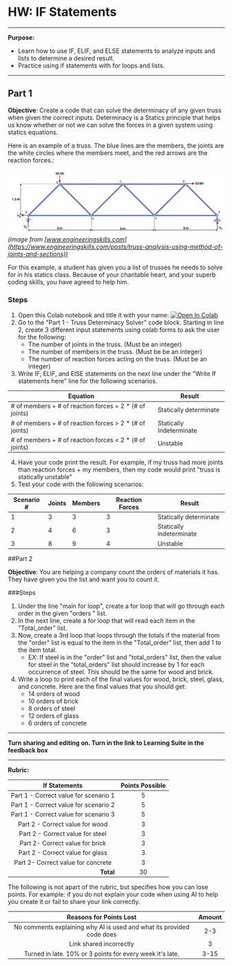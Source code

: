 # HW: IF Statements
---
**Purpose:** 
- Learn how to use IF, ELIF, and ELSE statements to analyze inputs and lists to determine a desired result.
- Practice using if statements with for loops and lists.

---
## Part 1

**Objective**: Create a code that can solve the determinacy of any given truss when given the correct inputs. Determinacy is a Statics principle that helps us know whether or not we can solve the forces in a given system using statics equations.

Here is an example of a truss. The blue lines are the members, the joints are the white circles where the members meet, and the red arrows are the reaction forces.:

![Warren-Truss2.png](images/Warren-Truss2.png)
_(image from [www.engineeringskills.com](https://www.engineeringskills.com/posts/truss-analysis-using-method-of-joints-and-sections))_

For this example, a student has given you a list of trusses he needs to solve for in his statics class. Because of your charitable heart, and your superb coding skills, you have agreed to help him.

### Steps
1. Open this Colab notebook and title it with your name: <a href="https://colab.research.google.com/github/byu-cce270/content/blob/main/docs/unit2/02_if_statements/%5Byour_name%5D_if_statements_hw.ipynb" target="_blank"><img src="https://colab.research.google.com/assets/colab-badge.svg" alt="Open In Colab"/></a>
2. Go to the "Part 1 - Truss Determinacy Solver" code block. Starting in line 2, create 3 different input statements using colab forms 
   to ask the user for the following:
    - The number of joints in the truss. (Must be an integer)
    - The number of members in the truss. (Must be be an integer)
    - The number of reaction forces acting on the truss. (Must be an integer)
3. Write IF, ELIF, and ElSE statements on the next line under the "Write If statements here" line for the following 
   scenarios. 

  | Equation      | Result                                |
   |----------|--------------------------------------|
   | # of members + # of reaction forces = 2 * (# of joints) | Statically determinate |
   | # of members + # of reaction forces > 2 * (# of joints) | Statically Indeterminate |
   | # of members + # of reaction forces < 2 * (# of joints) | Unstable |

4. Have your code print the result. For example, if my truss had more joints than reaction forces + my members, then 
   my code would print "truss is statically unstable"
5. Test your code with the following scenarios:


| Scenario # | Joints | Members | Reaction Forces | Result |
|------------|--------|---------|-----------------|--------|
| 1          | 3      | 3       | 3               | Statically determinate |
| 2          | 4      | 6       | 3               | Statically indeterminate |
| 3          | 8      | 9       | 4               | Unstable |

##Part 2

**Objective**:  You are helping a company count the orders of materials it has. They have given you the list and want you to count it.

###Steps
1. Under the line "main for loop", create a for loop that will go through each order in the given "orders " list.
2. In the next line, create a for loop that will read each item in the "Total_order" list.
3. Now, create a 3rd loop that loops through the totals  if the material from the "order" list is equal to the item in the "Total_order" list, then add 1 to the item total.
    - EX: If steel is in the "order" list and "total_orders" list, then the value for steel in the "total_orders" list should increase by 1 for each occurrence of steel. This should be the same for wood and brick.
4. Write a loop to print each of the final values for wood, brick, steel, glass, and concrete. Here are the final values that you should get:
    - 14 orders of wood
    - 10 orders of brick
    - 8 orders of steel
    - 12 orders of glass
    - 6 orders of concrete

---

**Turn sharing and editing on. Turn in the link to Learning Suite in the feedback box**

---

**Rubric:**

|                                               If Statements                                                     | Points Possible |
|:-------------------------------------------------------------------------------------------------------:|:---------------:|
|                         Part 1 - Correct value for scenario 1                                           |        5        |
|                          Part 1 - Correct value for scenario 2                                          |        5        |
|                          Part 1 - Correct value for scenario 3                                          |        5        |
|                           Part 2 - Correct value for wood                                               |        3        |
|                            Part 2 - Correct value for steel                                             |        3        |
|                               Part 2- Correct value for brick                                           |        3        |
|                            Part 2 - Correct value for glass                                             |        3        |
|                               Part 2- Correct value for concrete                                        |        3        |
|                             <div style="text-align: right">**Total**</div>                              |       30        |

The following is not apart of the rubric, but specifies how you can lose points. For example: if you do not explain your code when using AI to help you create it or fail to share your link correctly.

|                      **Reasons for Points Lost**                      | **Amount** |  
|:---------------------------------------------------------------------:|:----------:|
| No comments explaining why AI is used and what its provided code does |    2-3     |
|                        Link shared incorrectly                        |     3      |
|       Turned in late. 10% or 3 points for every week it's late.       |    3-15    |
